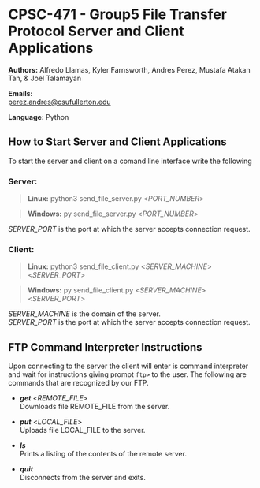 # CPSC\-471 \- Group5 File Transfer Protocol Server and Client Applications

**Authors:** Alfredo Llamas, Kyler Farnsworth, Andres Perez, Mustafa Atakan Tan, & Joel Talamayan

**Emails:**  
perez.andres@csufullerton.edu  


**Language:** Python

## How to Start Server and Client Applications
To start the server and client on a comand line interface write the following

### Server:
> **Linux:** python3 send\_file\_server\.py <*PORT\_NUMBER*>

> **Windows:** py send\_file\_server\.py <*PORT\_NUMBER*>

*SERVER\_PORT* is the port at which the server accepts connection request.

### Client:
> **Linux:** python3 send\_file\_client\.py <*SERVER\_MACHINE*> <*SERVER\_PORT*>

> **Windows:** py send\_file\_client\.py <*SERVER\_MACHINE*> <*SERVER\_PORT*>

*SERVER\_MACHINE* is the domain of the server.  
*SERVER\_PORT* is the port at which the server accepts connection request.

## FTP Command Interpreter Instructions
Upon connecting to the server the client will enter is command interpreter and wait for instructions giving prompt ```ftp>``` to the user\. The following are commands that are recognized by our FTP\.  

* **_get_** <*REMOTE\_FILE*>  
Downloads file REMOTE_FILE from the server\.

* **_put_** <*LOCAL\_FILE*>  
Uploads file LOCAL_FILE to the server\.

* **_ls_**  
Prints a listing of the contents of the remote server\.

* **_quit_**  
Disconnects from the server and exits\.